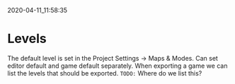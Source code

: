 2020-04-11_11:58:35

# Levels

The default level is set in the Project Settings → Maps & Modes.
Can set editor default and game default separately.
When exporting a game we can list the levels that should be exported.
`TODO:` Where do we list this?